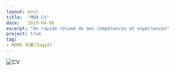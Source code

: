 ```yaml
---
layout: post
title:  "MON CV"
date:   2019-04-06
excerpt: "Un rapide résumé de mes compétences et expériences"
project: true
tag:
- WORK 作業(Sagyō)
---
```

![CV](https://i.ibb.co/ZfFhYHt/CZPIERREizo.jpg)
